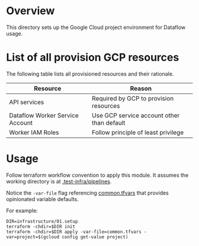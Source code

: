 <!--
    Licensed to the Apache Software Foundation (ASF) under one
    or more contributor license agreements.  See the NOTICE file
    distributed with this work for additional information
    regarding copyright ownership.  The ASF licenses this file
    to you under the Apache License, Version 2.0 (the
    "License"); you may not use this file except in compliance
    with the License.  You may obtain a copy of the License at

      http://www.apache.org/licenses/LICENSE-2.0

    Unless required by applicable law or agreed to in writing,
    software distributed under the License is distributed on an
    "AS IS" BASIS, WITHOUT WARRANTIES OR CONDITIONS OF ANY
    KIND, either express or implied.  See the License for the
    specific language governing permissions and limitations
    under the License.
-->

# Overview

This directory sets up the Google Cloud project environment for Dataflow usage.

# List of all provision GCP resources

The following table lists all provisioned resources and their rationale.

| Resource                        | Reason                                     |
|---------------------------------|--------------------------------------------|
| API services                    | Required by GCP to provision resources     | 
| Dataflow Worker Service Account | Use GCP service account other than default | 
| Worker IAM Roles                | Follow principle of least privilege        |

# Usage

Follow terraform workflow convention to apply this module. It assumes the
working directory is at
[.test-infra/pipelines](../..).

Notice the `-var-file` flag referencing [common.tfvars](common.tfvars) that
provides opinionated variable defaults.

For example:

```
DIR=infrastructure/01.setup
terraform -chdir=$DIR init
terraform -chdir=$DIR apply -var-file=common.tfvars -var=project=$(gcloud config get-value project)
```
